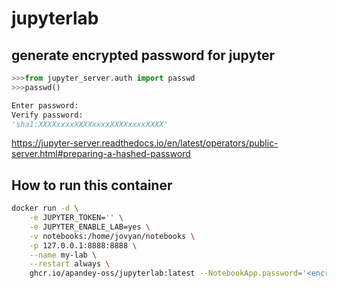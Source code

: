 # jupyterlab

## generate encrypted password for jupyter

```python
>>>from jupyter_server.auth import passwd
>>>passwd()

Enter password:
Verify password:
'sha1:XXXXxxxxXXXXxxxxXXXXxxxxXXXX'
```
https://jupyter-server.readthedocs.io/en/latest/operators/public-server.html#preparing-a-hashed-password

## How to run this container

```sh
docker run -d \
    -e JUPYTER_TOKEN='' \
    -e JUPYTER_ENABLE_LAB=yes \
    -v notebooks:/home/jovyan/notebooks \
    -p 127.0.0.1:8888:8888 \
    --name my-lab \
    --restart always \
    ghcr.io/apandey-oss/jupyterlab:latest --NotebookApp.password='<encrypted password>'
```
